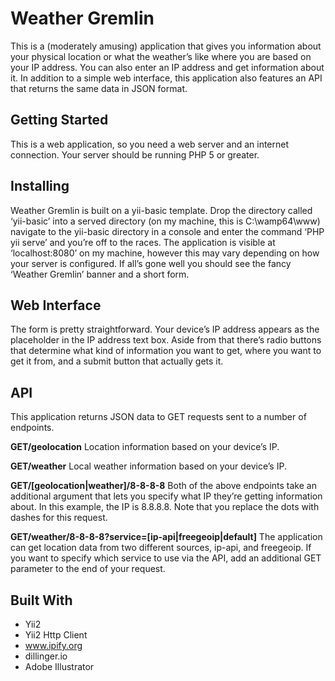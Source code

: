 # Weather Gremlin
This is a (moderately amusing) application that gives you information 
about your physical location or what the weather’s like where you are 
based on your IP address. You can also enter an IP address and get 
information about it. In addition to a simple web interface, this 
application also features an API that returns the same data in JSON 
format.

## Getting Started
This is a web application, so you need a web server and an internet 
connection. Your server should be running PHP 5 or greater.

## Installing
Weather Gremlin is built on a yii-basic template. Drop the directory 
called ‘yii-basic’ into a served directory (on my machine, this is 
C:\wamp64\www) navigate to the yii-basic directory in a console and 
enter the command ‘PHP yii serve’ and you’re off to the races. The 
application is visible at ‘localhost:8080’ on my machine, however 
this may vary depending on how your server is configured. If all’s 
gone well you should see the fancy ‘Weather Gremlin’ banner and a 
short form. 

## Web Interface
The form is pretty straightforward. Your device’s IP address 
appears as the placeholder in the IP address text box. Aside from 
that there’s radio buttons that determine what kind of information 
you want to get, where you want to get it from, and a submit 
button that actually gets it.

## API
This application returns JSON data to GET requests sent to a number 
of endpoints.

**GET/geolocation**
Location information based on your device’s IP.

**GET/weather**
Local weather information based on your device’s IP.

**GET/[geolocation|weather]/8-8-8-8**
Both of the above endpoints take an additional argument that lets 
you specify what IP they’re getting information about. In this 
example, the IP is 8.8.8.8. Note that you replace the dots with 
dashes for this request.

**GET/weather/8-8-8-8?service=[ip-api|freegeoip|default]**
The application can get location data from two different sources, 
ip-api, and freegeoip. If you want to specify which service to 
use via the API, add an additional GET parameter to the end of 
your request.

## Built With
+ Yii2
+ Yii2 Http Client
+ www.ipify.org
+ dillinger.io
+ Adobe Illustrator
